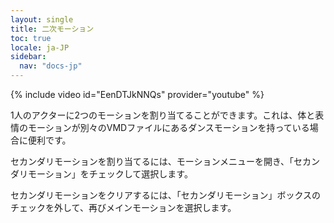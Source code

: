 ```yaml
---
layout: single
title: 二次モーション
toc: true
locale: ja-JP
sidebar:
  nav: "docs-jp"
---
```


{% include video id="EenDTJkNNQs" provider="youtube" %}

1人のアクターに2つのモーションを割り当てることができます。これは、体と表情のモーションが別々のVMDファイルにあるダンスモーションを持っている場合に便利です。

セカンダリモーションを割り当てるには、モーションメニューを開き、「セカンダリモーション」をチェックして選択します。

セカンダリモーションをクリアするには、「セカンダリモーション」ボックスのチェックを外して、再びメインモーションを選択します。